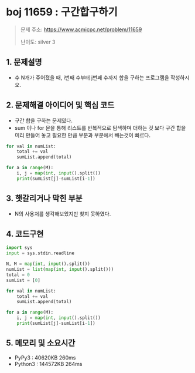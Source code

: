 # boj 11659 : 구간합구하기 
> 문제 주소: https://www.acmicpc.net/problem/11659
> 
> 난이도: silver 3

## 1. 문제설명
- 수 N개가 주어졌을 때, i번째 수부터 j번째 수까지 합을 구하는 프로그램을 작성하시오.

## 2. 문제해결 아이디어 및 핵심 코드
- 구간 합을 구하는 문제였다.
- sum 이나 for 문을 통해 리스트를 반복적으로 탐색하며 더하는 것 보다 구간 합을 미리 만들어 놓고 
필요한 만큼 부분과 부분에서 빼는것이 빠르다.
  
```python
for val in numList:
    total += val
    sumList.append(total)

for a in range(M):
    i, j = map(int, input().split())
    print(sumList[j]-sumList[i-1])
```

## 3. 햇갈리거나 막힌 부분
- N의 사용처를 생각해보았지만 찾지 못하였다.

## 4. 코드구현
``` python
import sys
input = sys.stdin.readline

N, M = map(int, input().split())
numList = list(map(int, input().split()))
total = 0
sumList = [0]

for val in numList:
    total += val
    sumList.append(total)

for a in range(M):
    i, j = map(int, input().split())
    print(sumList[j]-sumList[i-1])

```
## 5. 메모리 및 소요시간
- PyPy3 :   40620KB	    260ms
- Python3 : 144572KB	264ms